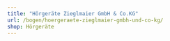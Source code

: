 ```yaml
---
title: "Hörgeräte Zieglmaier GmbH & Co.KG"
url: /bogen/hoergeraete-zieglmaier-gmbh-und-co-kg/
shop: Hörgeräte
---
```

